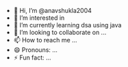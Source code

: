 - 👋 Hi, I’m @anavshukla2004
- 👀 I’m interested in 
- 🌱 I’m currently learning dsa using java
- 💞️ I’m looking to collaborate on ...
- 📫 How to reach me ...
- 😄 Pronouns: ...
- ⚡ Fun fact: ...

<!---
anavshukla2004/anavshukla2004 is a ✨ special ✨ repository because its `README.md` (this file) appears on your GitHub profile.
You can click the Preview link to take a look at your changes.
--->
